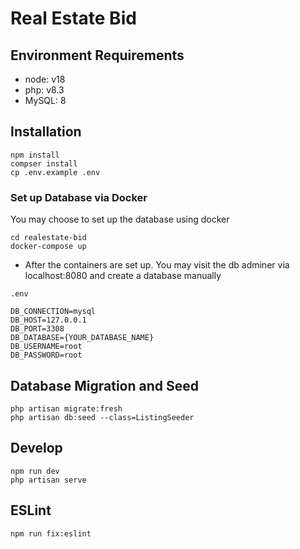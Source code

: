 # Real Estate Bid

## Environment Requirements
- node: v18
- php: v8.3
- MySQL: 8

## Installation

```
npm install
compser install
cp .env.example .env
```

### Set up Database via Docker
You may choose to set up the database using docker
```
cd realestate-bid
docker-compose up
```
- After the containers are set up. You may visit the db adminer via localhost:8080 and create a database manually

`.env`
```
DB_CONNECTION=mysql
DB_HOST=127.0.0.1
DB_PORT=3308
DB_DATABASE={YOUR_DATABASE_NAME}
DB_USERNAME=root
DB_PASSWORD=root
```

## Database Migration and Seed
```
php artisan migrate:fresh
php artisan db:seed --class=ListingSeeder
```

## Develop
```
npm run dev
php artisan serve
```

## ESLint
```
npm run fix:eslint
```

